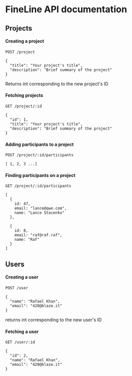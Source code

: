 # FineLine API documentation

## Projects

#### Creating a project

`POST /project`
```
{
  "title": "Your project's title",
  "description": "Brief summary of the project"
}
```

Returns int corresponding to the new project's ID

#### Fetching projects

`GET /project/:id`

```
{
  "id": 1,
  "title": "Your project's title",
  "description": "Brief summary of the project"
}
```

#### Adding participants to a project

`POST /project/:id/participants`
```
[ 1, 2, 3 ...]
```

#### Finding participants on a project

`GET /project/:id/participants`
```
[
  {
    id: 47,
    email: "lance@qwe.com",
    name: "Lance Stacenko"
  },

  {
    id: 8,
    email: "raf@raf.raf",
    name: "Raf"
  }
]
```


## Users

#### Creating a user

`POST /user`
```
{
  "name": "Rafael Khan",
  "email": "420@blaze.it"
}
```

returns int corresponding to the new user's ID

#### Fetching a user

`GET /user/:id`
```
{
  "id": 2,
  "name": "Rafael Khan",
  "email": "420@blaze.it"
}
```


